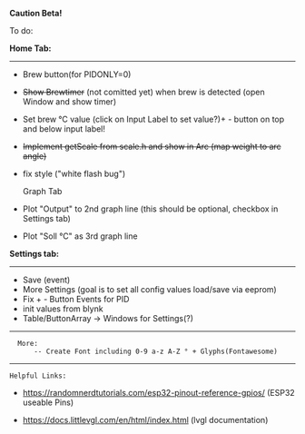 
**Caution Beta!**

To do: 
      
  **Home Tab:**
  ____
  - Brew button(for PIDONLY=0)
  - ~~Show Brewtimer~~ (not comitted yet) when brew is detected (open Window and show timer)
  - Set brew °C value (click on Input Label to set value?)+ - button on top and below input label!
  - ~~Implement getScale from scale.h and show in Arc (map weight to arc angle)~~
  - fix style ("white flash bug")
          
      Graph Tab
  - Plot "Output" to 2nd graph line (this should be optional, checkbox in Settings tab)
  - Plot "Soll °C" as 3rd graph line
         
   **Settings tab:**
   ____
       
  - Save (event)
  - More Settings (goal is to set all config values load/save via eeprom)
  - Fix + - Button Events for PID
  - init values from blynk
  - Table/ButtonArray -> Windows for Settings(?)
  
___
      More: 
          -- Create Font including 0-9 a-z A-Z ° + Glyphs(Fontawesome)
                           
___      
	Helpful Links:


- https://randomnerdtutorials.com/esp32-pinout-reference-gpios/ (ESP32 useable Pins)


- https://docs.littlevgl.com/en/html/index.html (lvgl documentation)
